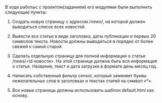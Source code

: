 В ходе работыc с проектом(заданием) его модулями были выполнить следующие пункты:

1. Создать новую страницу с адресом /news/, на которой должен выводиться список всех новостей.

2. Вывести все статьи в виде заголовка, даты публикации и первых 20 символов текста.
   Новости должны выводиться в порядке от более свежей к самой старой.
   
3. Сделать отдельную страницу для полной информации о статье /news/<id новости>.
    На этой странице должна быть вся информация о статье. Название, текст и дата загрузки в формате день.месяц.год.

4. Написать собственный фильтр censor, который заменяет буквы нежелательных слов в заголовках и текстах статей на символ «*».

5. Все новые страницы должны использовать шаблон default.html как основу.
